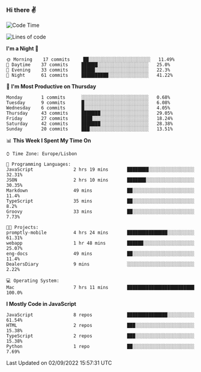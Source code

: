### Hi there :v:

<!--
**eusebioaddsilva/eusebioaddsilva** is a ✨ _special_ ✨ repository because its `README.md` (this file) appears on your GitHub profile.

<!--START_SECTION:waka-->
![Code Time](http://img.shields.io/badge/Code%20Time-35%20hrs%2012%20mins-blue)

![Lines of code](https://img.shields.io/badge/From%20Hello%20World%20I%27ve%20Written-643%20Thousand%20lines%20of%20code-blue)

**I'm a Night 🦉** 

```text
🌞 Morning    17 commits     ██░░░░░░░░░░░░░░░░░░░░░░░   11.49% 
🌆 Daytime    37 commits     ██████░░░░░░░░░░░░░░░░░░░   25.0% 
🌃 Evening    33 commits     █████░░░░░░░░░░░░░░░░░░░░   22.3% 
🌙 Night      61 commits     ██████████░░░░░░░░░░░░░░░   41.22%

```
📅 **I'm Most Productive on Thursday** 

```text
Monday       1 commits      ░░░░░░░░░░░░░░░░░░░░░░░░░   0.68% 
Tuesday      9 commits      █░░░░░░░░░░░░░░░░░░░░░░░░   6.08% 
Wednesday    6 commits      █░░░░░░░░░░░░░░░░░░░░░░░░   4.05% 
Thursday     43 commits     ███████░░░░░░░░░░░░░░░░░░   29.05% 
Friday       27 commits     ████░░░░░░░░░░░░░░░░░░░░░   18.24% 
Saturday     42 commits     ███████░░░░░░░░░░░░░░░░░░   28.38% 
Sunday       20 commits     ███░░░░░░░░░░░░░░░░░░░░░░   13.51%

```


📊 **This Week I Spent My Time On** 

```text
⌚︎ Time Zone: Europe/Lisbon

💬 Programming Languages: 
JavaScript               2 hrs 19 mins       ████████░░░░░░░░░░░░░░░░░   32.31% 
JSON                     2 hrs 10 mins       ███████░░░░░░░░░░░░░░░░░░   30.35% 
Markdown                 49 mins             ██░░░░░░░░░░░░░░░░░░░░░░░   11.4% 
TypeScript               35 mins             ██░░░░░░░░░░░░░░░░░░░░░░░   8.2% 
Groovy                   33 mins             ██░░░░░░░░░░░░░░░░░░░░░░░   7.73%

🐱‍💻 Projects: 
promptly-mobile          4 hrs 24 mins       ███████████████░░░░░░░░░░   61.31% 
webapp                   1 hr 48 mins        ██████░░░░░░░░░░░░░░░░░░░   25.07% 
eng-docs                 49 mins             ██░░░░░░░░░░░░░░░░░░░░░░░   11.4% 
DealersDiary             9 mins              ░░░░░░░░░░░░░░░░░░░░░░░░░   2.22%

💻 Operating System: 
Mac                      7 hrs 11 mins       █████████████████████████   100.0%

```

**I Mostly Code in JavaScript** 

```text
JavaScript               8 repos             ███████████████░░░░░░░░░░   61.54% 
HTML                     2 repos             ███░░░░░░░░░░░░░░░░░░░░░░   15.38% 
TypeScript               2 repos             ███░░░░░░░░░░░░░░░░░░░░░░   15.38% 
Python                   1 repo              ██░░░░░░░░░░░░░░░░░░░░░░░   7.69%

```



 Last Updated on 02/09/2022 15:57:31 UTC
<!--END_SECTION:waka-->
